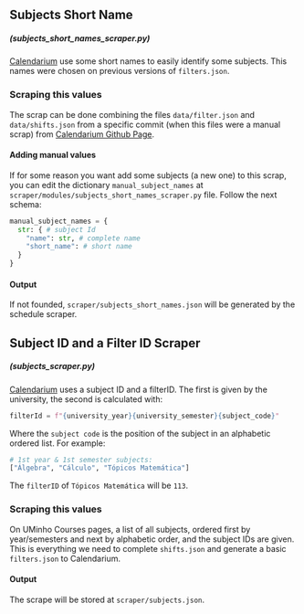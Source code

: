 ## Subjects Short Name

##### (subjects_short_names_scraper.py)

[Calendarium](https://calendario.cesium.di.uminho.pt/) use some short names to easily identify some subjects. This names were chosen on previous versions of `filters.json`. 

### Scraping this values

The scrap can be done combining the files `data/filter.json` and `data/shifts.json` from a specific commit (when this files were a manual scrap) from [Calendarium Github Page](https://github.com/cesium/calendarium).

#### Adding manual values

If for some reason you want add some subjects (a new one) to this scrap, you can edit the dictionary `manual_subject_names` at `scraper/modules/subjects_short_names_scraper.py` file. Follow the next schema:

```python
manual_subject_names = {
  str: { # subject Id 
    "name": str, # complete name
    "short_name": # short name
  }
}
```


#### Output

If not founded, `scraper/subjects_short_names.json` will be generated by the schedule scraper.

## Subject ID and a Filter ID Scraper

##### (subjects_scraper.py)

[Calendarium](https://calendario.cesium.di.uminho.pt/) uses a subject ID and a filterID. The first is given by the university, the second is calculated with:

```python
filterId = f"{university_year}{university_semester}{subject_code}"
```

Where the `subject code` is the position of the subject in an alphabetic ordered list. For example:

```python
# 1st year & 1st semester subjects:
["Álgebra", "Cálculo", "Tópicos Matemática"]
```

The `filterID` of `Tópicos Matemática` will be `113`.

### Scraping this values

On UMinho Courses pages, a list of all subjects, ordered first by year/semesters and next by alphabetic order, and the subject IDs are given. This is everything we need to complete `shifts.json` and generate a basic `filters.json` to Calendarium.

#### Output

The scrape will be stored at `scraper/subjects.json`.
